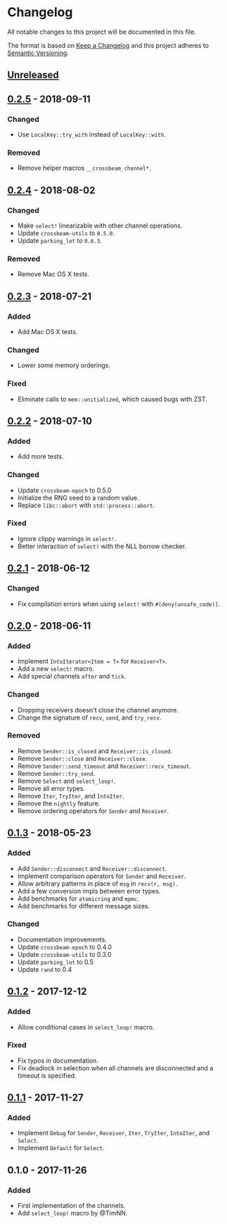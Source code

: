 # Changelog
All notable changes to this project will be documented in this file.

The format is based on [Keep a Changelog](http://keepachangelog.com/en/1.0.0/)
and this project adheres to [Semantic Versioning](http://semver.org/spec/v2.0.0.html).

## [Unreleased]

## [0.2.5] - 2018-09-11
### Changed
- Use `LocalKey::try_with` instead of `LocalKey::with`.

### Removed
- Remove helper macros `__crossbeam_channel*`.

## [0.2.4] - 2018-08-02
### Changed
- Make `select!` linearizable with other channel operations.
- Update `crossbeam-utils` to `0.5.0`.
- Update `parking_lot` to `0.6.3`.

### Removed
- Remove Mac OS X tests.

## [0.2.3] - 2018-07-21
### Added
- Add Mac OS X tests.

### Changed
- Lower some memory orderings.

### Fixed
- Eliminate calls to `mem::unitialized`, which caused bugs with ZST.

## [0.2.2] - 2018-07-10
### Added
- Add more tests.

### Changed
- Update `crossbeam-epoch` to 0.5.0
- Initialize the RNG seed to a random value.
- Replace `libc::abort` with `std::process::abort`.

### Fixed
- Ignore clippy warnings in `select!`.
- Better interaction of `select!` with the NLL borrow checker.

## [0.2.1] - 2018-06-12
### Changed
- Fix compilation errors when using `select!` with `#[deny(unsafe_code)]`.

## [0.2.0] - 2018-06-11
### Added
- Implement `IntoIterator<Item = T>` for `Receiver<T>`.
- Add a new `select!` macro.
- Add special channels `after` and `tick`.

### Changed
- Dropping receivers doesn't close the channel anymore.
- Change the signature of `recv`, `send`, and `try_recv`.

### Removed
- Remove `Sender::is_closed` and `Receiver::is_closed`.
- Remove `Sender::close` and `Receiver::close`.
- Remove `Sender::send_timeout` and `Receiver::recv_timeout`.
- Remove `Sender::try_send`.
- Remove `Select` and `select_loop!`.
- Remove all error types.
- Remove `Iter`, `TryIter`, and `IntoIter`.
- Remove the `nightly` feature.
- Remove ordering operators for `Sender` and `Receiver`.

## [0.1.3] - 2018-05-23
### Added
- Add `Sender::disconnect` and `Receiver::disconnect`.
- Implement comparison operators for `Sender` and `Receiver`.
- Allow arbitrary patterns in place of `msg` in `recv(r, msg)`.
- Add a few conversion impls between error types.
- Add benchmarks for `atomicring` and `mpmc`.
- Add benchmarks for different message sizes.

### Changed
- Documentation improvements.
- Update `crossbeam-epoch` to 0.4.0
- Update `crossbeam-utils` to 0.3.0
- Update `parking_lot` to 0.5
- Update `rand` to 0.4

## [0.1.2] - 2017-12-12
### Added
- Allow conditional cases in `select_loop!` macro.

### Fixed
- Fix typos in documentation.
- Fix deadlock in selection when all channels are disconnected and a timeout is specified.

## [0.1.1] - 2017-11-27
### Added
- Implement `Debug` for `Sender`, `Receiver`, `Iter`, `TryIter`, `IntoIter`, and `Select`.
- Implement `Default` for `Select`.

## 0.1.0 - 2017-11-26
### Added
- First implementation of the channels.
- Add `select_loop!` macro by @TimNN.

[Unreleased]: https://github.com/crossbeam-rs/crossbeam-channel/compare/v0.2.5...HEAD
[0.2.5]: https://github.com/crossbeam-rs/crossbeam-channel/compare/v0.2.4...v0.2.5
[0.2.4]: https://github.com/crossbeam-rs/crossbeam-channel/compare/v0.2.3...v0.2.4
[0.2.3]: https://github.com/crossbeam-rs/crossbeam-channel/compare/v0.2.2...v0.2.3
[0.2.2]: https://github.com/crossbeam-rs/crossbeam-channel/compare/v0.2.1...v0.2.2
[0.2.1]: https://github.com/crossbeam-rs/crossbeam-channel/compare/v0.2.0...v0.2.1
[0.2.0]: https://github.com/crossbeam-rs/crossbeam-channel/compare/v0.1.3...v0.2.0
[0.1.3]: https://github.com/crossbeam-rs/crossbeam-channel/compare/v0.1.2...v0.1.3
[0.1.2]: https://github.com/crossbeam-rs/crossbeam-channel/compare/v0.1.1...v0.1.2
[0.1.1]: https://github.com/crossbeam-rs/crossbeam-channel/compare/v0.1.0...v0.1.1
